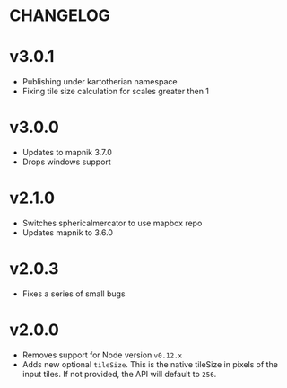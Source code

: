 # CHANGELOG

# v3.0.1

* Publishing under kartotherian namespace
* Fixing tile size calculation for scales greater then 1

# v3.0.0

* Updates to mapnik 3.7.0
* Drops windows support

# v2.1.0

* Switches sphericalmercator to use mapbox repo
* Updates mapnik to 3.6.0

# v2.0.3

* Fixes a series of small bugs 

# v2.0.0

* Removes support for Node version `v0.12.x`
* Adds new optional `tileSize`. This is the native tileSize in pixels of the input tiles. If not provided, the API will default to `256`.

